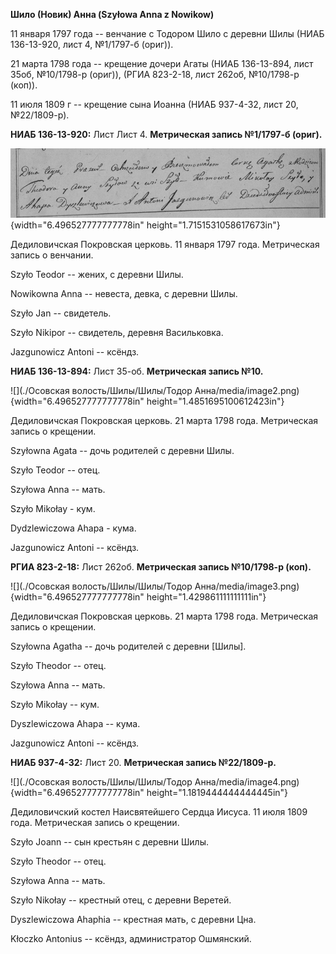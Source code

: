 **Шило (Новик) Анна (Szyłowa Anna z Nowikow)**

11 января 1797 года -- венчание с Тодором Шило с деревни Шилы (НИАБ
136-13-920, лист 4, №1/1797-б (ориг)).

21 марта 1798 года -- крещение дочери Агаты (НИАБ 136-13-894, лист 35об,
№10/1798-р (ориг)), (РГИА 823-2-18, лист 262об, №10/1798-р (коп)).

11 июля 1809 г -- крещение сына Иоанна (НИАБ 937-4-32, лист 20,
№22/1809-р).

**НИАБ 136-13-920:** Лист Лист 4. **Метрическая запись №1/1797-б
(ориг).**

![](./media/92d245587f8f9bbeee406d3ce9203d651f57ce4a.png){width="6.496527777777778in"
height="1.7151531058617673in"}

Дедиловичская Покровская церковь. 11 января 1797 года. Метрическая
запись о венчании.

Szyło Teodor -- жених, с деревни Шилы.

Nowikowna Anna -- невеста, девка, с деревни Шилы.

Szyło Jan -- свидетель.

Szyło Nikipor -- свидетель, деревня Васильковка.

Jazgunowicz Antoni -- ксёндз.

**НИАБ 136-13-894:** Лист 35-об. **Метрическая запись №10.**

![](./Осовская волость/Шилы/Шилы/Тодор Анна/media/image2.png){width="6.496527777777778in"
height="1.4851695100612423in"}

Дедиловичская Покровская церковь. 21 марта 1798 года. Метрическая запись
о крещении.

Szyłowna Agata -- дочь родителей с деревни Шилы.

Szyło Teodor -- отец.

Szyłowa Anna -- мать.

Szyło Mikołay - кум.

Dydzlewiczowa Ahapa - кума.

Jazgunowicz Antoni -- ксёндз.

**РГИА 823-2-18:** Лист 262об. **Метрическая запись №10/1798-р (коп).**

![](./Осовская волость/Шилы/Шилы/Тодор Анна/media/image3.png){width="6.496527777777778in"
height="1.429861111111111in"}

Дедиловичская Покровская церковь. 21 марта 1798 года. Метрическая запись
о крещении.

Szyłowna Agatha -- дочь родителей с деревни \[Шилы\].

Szyło Theodor -- отец.

Szyłowa Anna -- мать.

Szyło Mikołay -- кум.

Dyszlewiczowa Ahapa -- кума.

Jazgunowicz Antoni -- ксёндз.

**НИАБ 937-4-32:** Лист 20. **Метрическая запись №22/1809-р.**

![](./Осовская волость/Шилы/Шилы/Тодор Анна/media/image4.png){width="6.496527777777778in"
height="1.1819444444444445in"}

Дедиловичский костел Наисвятейшего Сердца Иисуса. 11 июля 1809 года.
Метрическая запись о крещении.

Szyło Joann -- сын крестьян с деревни Шилы.

Szyło Theodor -- отец.

Szyłowa Anna -- мать.

Szyło Nikołay -- крестный отец, с деревни Веретей.

Dyszlewiczowa Ahaphia -- крестная мать, с деревни Цна.

Kłoczko Antonius -- ксёндз, администратор Ошмянский.
